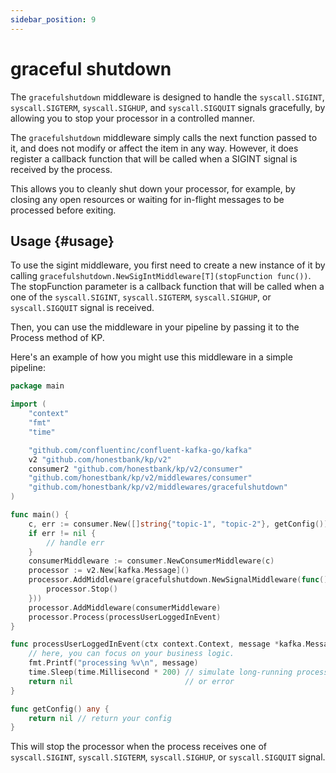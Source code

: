 ```yaml
---
sidebar_position: 9
---
```

# graceful shutdown
The `gracefulshutdown` middleware is designed to handle the `syscall.SIGINT`, `syscall.SIGTERM`, `syscall.SIGHUP`, and `syscall.SIGQUIT` signals gracefully, by allowing you to stop your processor in a controlled manner.

The `gracefulshutdown` middleware simply calls the next function passed to it, and does not modify or affect the item in any way. However, it does register a callback function that will be called when a SIGINT signal is received by the process.

This allows you to cleanly shut down your processor, for example, by closing any open resources or waiting for in-flight messages to be processed before exiting.

## Usage {#usage}
To use the sigint middleware, you first need to create a new instance of it by calling `gracefulshutdown.NewSigIntMiddleware[T](stopFunction func())`. The stopFunction parameter is a callback function that will be called when a one of the `syscall.SIGINT`, `syscall.SIGTERM`, `syscall.SIGHUP`, or `syscall.SIGQUIT` signal is received.

Then, you can use the middleware in your pipeline by passing it to the Process method of KP.

Here's an example of how you might use this middleware in a simple pipeline:

```go
package main

import (
	"context"
	"fmt"
	"time"

	"github.com/confluentinc/confluent-kafka-go/kafka"
	v2 "github.com/honestbank/kp/v2"
	consumer2 "github.com/honestbank/kp/v2/consumer"
	"github.com/honestbank/kp/v2/middlewares/consumer"
	"github.com/honestbank/kp/v2/middlewares/gracefulshutdown"
)

func main() {
	c, err := consumer.New([]string{"topic-1", "topic-2"}, getConfig())
	if err != nil {
		// handle err
	}
	consumerMiddleware := consumer.NewConsumerMiddleware(c)
	processor := v2.New[kafka.Message]()
	processor.AddMiddleware(gracefulshutdown.NewSignalMiddleware(func() {
		processor.Stop()
	}))
	processor.AddMiddleware(consumerMiddleware)
	processor.Process(processUserLoggedInEvent)
}

func processUserLoggedInEvent(ctx context.Context, message *kafka.Message) error {
	// here, you can focus on your business logic.
	fmt.Printf("processing %v\n", message)
	time.Sleep(time.Millisecond * 200) // simulate long-running process
	return nil                         // or error
}

func getConfig() any {
	return nil // return your config
}
```
This will stop the processor when the process receives one of `syscall.SIGINT`, `syscall.SIGTERM`, `syscall.SIGHUP`, or `syscall.SIGQUIT` signal.
